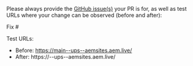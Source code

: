 Please always provide the [GitHub issue(s)](../issues) your PR is for, as well as test URLs where your change can be observed (before and after):

Fix #<gh-issue-id>

Test URLs:
- Before: https://main--ups--aemsites.aem.live/
- After: https://<branch>--ups--aemsites.aem.live/
